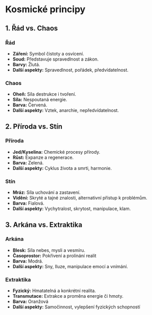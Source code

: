 # Kosmické principy

## 1. Řád vs. Chaos

### Řád

- **Záření:** Symbol čistoty a osvícení.
- **Soud:** Představuje spravedlnost a zákon.
- **Barvy:** Žlutá.
- **Další aspekty:** Spravedlnost, pořádek, předvídatelnost.

### Chaos

- **Oheň:** Síla destrukce i tvoření.
- **Síla:** Nespoutaná energie.
- **Barva:** Červená.
- **Další aspekty:** Vztek, anarchie, nepředvídatelnost.

## 2. Příroda vs. Stín

### Příroda

- **Jed/Kyselina:** Chemické procesy přírody.
- **Růst:** Expanze a regenerace.
- **Barva:** Zelená.
- **Další aspekty:** Cyklus života a smrti, harmonie.

### Stín

- **Mráz:** Síla uchování a zastavení.
- **Vidění:** Skryté a tajné znalosti, alternativní přístup k problémům.
- **Barva:** Fialová.
- **Další aspekty:** Vychytralost, skrytost, manipulace, klam.

## 3. Arkána vs. Extraktika

### Arkána

- **Blesk:** Síla nebes, mysli a vesmíru.
- **Časoprostor:** Pokřivení a prolínání realit
- **Barva:** Modrá.
- **Další aspekty:** Sny, Iluze, manipulace emocí a vnímání.

### Extraktika

- **Fyzický:** Hmatatelná a konkrétní realita.
- **Transmutace:** Extrakce a proměna energie či hmoty.
- **Barva:** Oranžová
- **Další aspekty:** Samočinnost, vylepšení fyzických schopností
